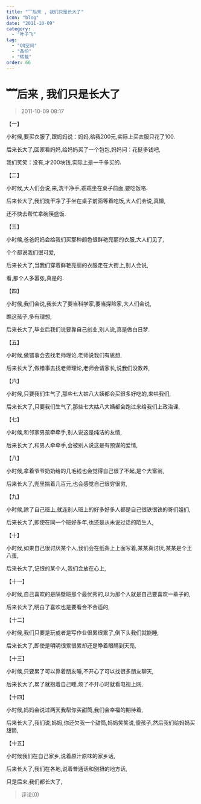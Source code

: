 ```yaml
---
title: "﹌后来 , 我们只是长大了"
icon: "blog"
date: "2011-10-09"
category:
  - "叶子飞"
tag:
  - "QQ空间"
  - "备份"
  - "转载"
order: 66
---
```

# ﹌后来 , 我们只是长大了

> 2011-10-09 08:17

【一】

小时候,要买衣服了,跟妈妈说：妈妈,给我200元,实际上买衣服只花了100.

后来长大了,回家看妈妈,给妈妈买了一个包包,妈妈问：花挺多钱吧,

我们笑笑：没有,才200块钱,实际上是一千多买的.

【二】

小时候,大人们会说,来,洗干净手,乖乖坐在桌子前面,要吃饭咯.

后来长大了,我们洗干净了手坐在桌子前面等着吃饭,大人们会说,真懒,

还不快去帮忙拿碗筷盛饭.

【三】

小时候,爸爸妈妈会给我们买那种颜色很鲜艳亮丽的衣服,大人们见了,

个个都说我们很可爱,

后来长大了,当我们穿着鲜艳亮丽的衣服走在大街上,别人会说,

看,那个人多嚣张,真是的.

【四】

小时候,我们会说,我长大了要当科学家,要当探险家,大人们会说,

瞧这孩子,多有理想,

后来长大了,毕业后我们说要靠自己创业,别人说,真是做白日梦.

【五】

小时候,做错事会去找老师理论,老师说我们有思想,

后来长大了,做错事去找老师理论,老师会请家长,说我们没教养,

【六】

小时候,只要我们生气了,那些七大姑八大姨都会买很多好吃的,来哄我们,

后来长大了,只要我们生气了,那些七大姑八大姨都会跑过来给我们上政治课,

【七】

小时候,和邻家男孩牵牵手,别人说这是纯洁的友情,

后来长大了,和男人牵牵手,会被别人说这是有预谋的爱情,

【八】

小时候,拿着爷爷奶奶给的几毛钱也会觉得自己很了不起,是个大富翁,

后来长大了,兜里揣着几百元,也会感觉自己很穷很穷,

【九】

小时候,除了自己班上,就连别人班上的好多好多人都是自己很铁很铁的哥们姐们,

后来长大了,即使在同一个班好多年,也还是从未说过话的陌生人,

【十】

小时候,如果自己很讨厌某个人,我们会在纸条上上面写着,某某真讨厌,某某是个王八蛋,

后来长大了,记恨的某个人,我们会放在心上,

【十一】

小时候,自己喜欢的是隔壁班那个最优秀的,以为那个人就是自己要喜欢一辈子的,

后来长大了,明白了喜欢也是要看合不合适的,

【十二】

小时候,我们只要是玩或者是写作业很累很累了,倒下头我们就能睡,

后来长大了,即使是明明很累很累却还是睁着眼睛到天亮,

【十三】

小时候,只要累了可以靠着朋友睡,不开心了可以找很多朋友聊天,

后来长大了,累了就抱着自己睡,烦了不开心时就看电视上网,

【十四】

小时候,妈妈会说过两天我帮你买甜筒,我们会幸福的期待着,

后来长大了,我们说,妈妈,你还欠我一个甜筒,妈妈笑笑说,傻孩子,然后我们给妈妈买甜筒,

【十五】

小时候我们在自己家乡,说着原汁原味的家乡话,

后来长大了,我们在各地,说着普通话和别扭的地方话,

只是后来,我们都长大了,

> 评论(0)
